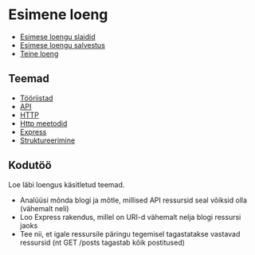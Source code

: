 # Esimene loeng

- [Esimese loengu slaidid](Slides.md)
- [Esimese loengu salvestus](https://youtu.be/4-YBDN0G_bE)
- [Teine loeng](../Lesson-02/README.md)

## Teemad

- [Tööriistad](../../../Subjects/Back-End-Frameworks/Topics/Tools/README.md)
- [API](../../../Subjects/Back-End-Frameworks/Topics/API/README.md)
- [HTTP](../../../Subjects/Back-End-Frameworks/Topics/HTTP/README.md)
- [Http meetodid](../../../Subjects/Back-End-Frameworks/Topics/HTTP-Methods/README.md)
- [Express](../../../Subjects/Back-End-Frameworks/Topics/Express/README.md)
- [Struktureerimine](../../../Subjects/Back-End-Frameworks/Topics/Structure/README.md)

## Kodutöö

Loe läbi loengus käsitletud teemad.

- Analüüsi mõnda blogi ja mõtle, millised API ressursid seal võiksid olla (vähemalt neli)
- Loo Express rakendus, millel on URI-d vähemalt nelja blogi ressursi jaoks
- Tee nii, et igale ressursile päringu tegemisel tagastatakse vastavad ressursid (nt GET /posts tagastab kõik postitused)
